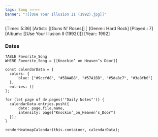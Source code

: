 ```yaml
---
tags: Song ⭐⭐⭐⭐ 
banner: "![[Use Your Illusion II (1992).jpg]]"
---
```

[Time:: 5:36]
[Artist:: [[Guns N' Roses]] ]
[Genre:: Hard Rock]
[Played:: 7]
[Album:: [[Use Your Illusion II (1992)]]]
[Year:: 1992]
### Dates
````dataview
TABLE Favorite_Song
WHERE Favorite_Song = [[Knockin’ on Heaven’s Door]]
````
  ```dataviewjs
const calendarData = { 
	colors: { 
		blue: ["#9ccfd8", "#5BAAB8", "#57A1BB", "#5da8c7", "#3e8fb0"] 
	}, 
	entries: [] 
}; 

for (let page of dv.pages('"Daily Notes"')) { 
	calendarData.entries.push({ 
		date: page.file.name, 
		intensity: page["Knockin’_on_Heaven’s_Door"]
	}); 
} 

renderHeatmapCalendar(this.container, calendarData);
```
